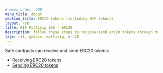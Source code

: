 ```yaml
---
# menu_order: 500
menu_title: About
section_title: ERC20 tokens (including RIF tokens)
layout: rsk
title: RIF Multisig SDK - ERC20
description: follow these steps to receive/send erc20 tokens through multisig transactions
tags: rif, gnosis, multisig, erc20
---
```


Safe contracts can receive and send ERC20 tokens:
- [Receiving ERC20 tokens](receive_erc20)
- [Sending ERC20 tokens](erc20_transactions)